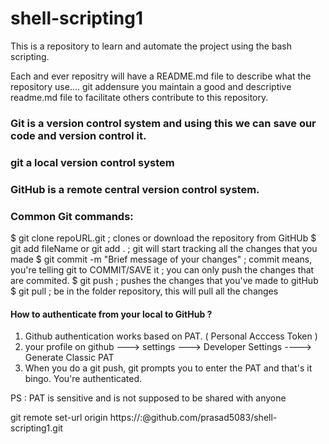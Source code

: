 # shell-scripting1
This is a repository to learn and automate the project using the bash scripting.

Each and ever repositry will have a README.md file to describe what the repository use....
git addensure you maintain a good and descriptive readme.md  file to facilitate others contribute to this repository.
### Git is a version control system and using this we can save our code and version control it.
### git a local version control system
### GitHub is a remote central version control system.
### Common Git commands:


$ git clone repoURL.git                         ; clones or download the repository from GitHUb
$ git add fileName  or   git add .              ; git will start tracking all the changes that you made 
$ git commit -m "Brief message of your changes" ; commit means, you're telling git to COMMIT/SAVE it ; you can only push the changes that are commited.
$ git push                                      ; pushes the changes that you've made to gitHub 
$ git pull                                      ; be in the folder repository, this will pull all the changes

#### How to authenticate from your local to GitHub ?

1) Github authentication works based on PAT. ( Personal Acccess Token )
2) your profile on github ---> settings ---> Developer Settings  ----> Generate Classic PAT 
3) When you do a git push, git prompts you to enter the PAT and that's it bingo. You're authenticated.

PS : PAT is sensitive and is not supposed to be shared with anyone

git remote set-url origin https://<your-github-username>:<your-token>@github.com/prasad5083/shell-scripting1.git
